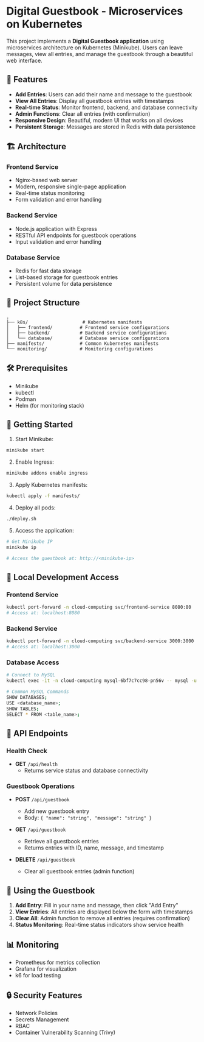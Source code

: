 # Digital Guestbook - Microservices on Kubernetes

This project implements a **Digital Guestbook application** using microservices architecture on Kubernetes (Minikube). Users can leave messages, view all entries, and manage the guestbook through a beautiful web interface.

## 🌟 Features

- **Add Entries**: Users can add their name and message to the guestbook
- **View All Entries**: Display all guestbook entries with timestamps
- **Real-time Status**: Monitor frontend, backend, and database connectivity
- **Admin Functions**: Clear all entries (with confirmation)
- **Responsive Design**: Beautiful, modern UI that works on all devices
- **Persistent Storage**: Messages are stored in Redis with data persistence

## 🏗️ Architecture

### Frontend Service
- Nginx-based web server
- Modern, responsive single-page application
- Real-time status monitoring
- Form validation and error handling

### Backend Service
- Node.js application with Express
- RESTful API endpoints for guestbook operations
- Input validation and error handling

### Database Service
- Redis for fast data storage
- List-based storage for guestbook entries
- Persistent volume for data persistence

## 📁 Project Structure
```
.
├── k8s/                    # Kubernetes manifests
│   ├── frontend/          # Frontend service configurations
│   ├── backend/           # Backend service configurations
│   └── database/          # Database service configurations
├── manifests/             # Common Kubernetes manifests
└── monitoring/            # Monitoring configurations
```

## 🛠️ Prerequisites
- Minikube
- kubectl
- Podman
- Helm (for monitoring stack)

## 🚀 Getting Started

1. Start Minikube:
```bash
minikube start
```

2. Enable Ingress:
```bash
minikube addons enable ingress
```

3. Apply Kubernetes manifests:
```bash
kubectl apply -f manifests/
```

4. Deploy all pods:
```bash
./deploy.sh
```

5. Access the application:
```bash
# Get Minikube IP
minikube ip

# Access the guestbook at: http://<minikube-ip>
```

## 🔌 Local Development Access

### Frontend Service
```bash
kubectl port-forward -n cloud-computing svc/frontend-service 8080:80
# Access at: localhost:8080
```

### Backend Service
```bash
kubectl port-forward -n cloud-computing svc/backend-service 3000:3000
# Access at: localhost:3000
```

### Database Access
```bash
# Connect to MySQL
kubectl exec -it -n cloud-computing mysql-6bf7c7cc98-pn56v -- mysql -u guestbook -pguestbook guestbook

# Common MySQL Commands
SHOW DATABASES;
USE <database_name>;
SHOW TABLES;
SELECT * FROM <table_name>;
```

## 📡 API Endpoints

### Health Check
- **GET** `/api/health`
  - Returns service status and database connectivity

### Guestbook Operations
- **POST** `/api/guestbook`
  - Add new guestbook entry
  - Body: `{ "name": "string", "message": "string" }`
  
- **GET** `/api/guestbook`
  - Retrieve all guestbook entries
  - Returns entries with ID, name, message, and timestamp
  
- **DELETE** `/api/guestbook`
  - Clear all guestbook entries (admin function)

## 📱 Using the Guestbook

1. **Add Entry**: Fill in your name and message, then click "Add Entry"
2. **View Entries**: All entries are displayed below the form with timestamps
3. **Clear All**: Admin function to remove all entries (requires confirmation)
4. **Status Monitoring**: Real-time status indicators show service health

## 📊 Monitoring
- Prometheus for metrics collection
- Grafana for visualization
- k6 for load testing

## 🔒 Security Features
- Network Policies
- Secrets Management
- RBAC
- Container Vulnerability Scanning (Trivy) 